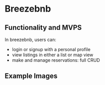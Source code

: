 # Breezebnb

## Functionality and MVPS
In breezebnb, users can:
- login or signup with a personal profile
- view listings in either a list or map view
- make and manage reservations: full CRUD


## Example Images
